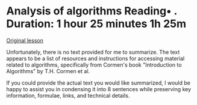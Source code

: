# Analysis of algorithms Reading• . Duration: 1 hour 25 minutes 1h 25m

[Original lesson](https://www.coursera.org/learn/uol-algorithms-and-data-structures-1/supplement/z0vGY/analysis-of-algorithms)

Unfortunately, there is no text provided for me to summarize. The text appears to be a list of resources and instructions for accessing material related to algorithms, specifically from Cormen's book "Introduction to Algorithms" by T.H. Cormen et al.

If you could provide the actual text you would like summarized, I would be happy to assist you in condensing it into 8 sentences while preserving key information, formulae, links, and technical details.

